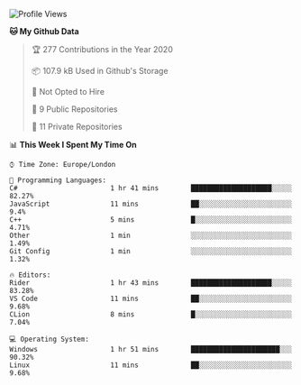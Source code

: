 <!--START_SECTION:waka-->
![Profile Views](http://img.shields.io/badge/Profile%20Views-0-blue)

**🐱 My Github Data** 

> 🏆 277 Contributions in the Year 2020
 > 
> 📦 107.9 kB Used in Github's Storage 
 > 
> 🚫 Not Opted to Hire
 > 
> 📜 9 Public Repositories
 > 
> 🔑 11 Private Repositories 

📊 **This Week I Spent My Time On** 

```text
⌚︎ Time Zone: Europe/London

💬 Programming Languages: 
C#                       1 hr 41 mins        ████████████████████░░░░░   82.27% 
JavaScript               11 mins             ██░░░░░░░░░░░░░░░░░░░░░░░   9.4% 
C++                      5 mins              █░░░░░░░░░░░░░░░░░░░░░░░░   4.71% 
Other                    1 min               ░░░░░░░░░░░░░░░░░░░░░░░░░   1.49% 
Git Config               1 min               ░░░░░░░░░░░░░░░░░░░░░░░░░   1.32%

🔥 Editors: 
Rider                    1 hr 43 mins        ████████████████████░░░░░   83.28% 
VS Code                  11 mins             ██░░░░░░░░░░░░░░░░░░░░░░░   9.68% 
CLion                    8 mins              █░░░░░░░░░░░░░░░░░░░░░░░░   7.04%

💻 Operating System: 
Windows                  1 hr 51 mins        ██████████████████████░░░   90.32% 
Linux                    11 mins             ██░░░░░░░░░░░░░░░░░░░░░░░   9.68%

```


<!--END_SECTION:waka-->